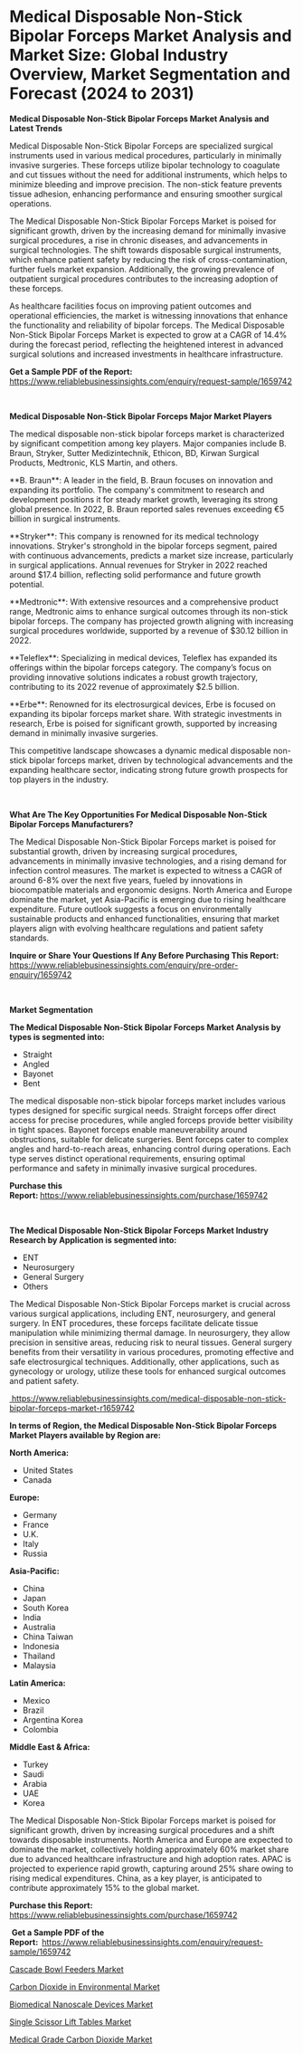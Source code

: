 <p><h1>Medical Disposable Non-Stick Bipolar Forceps Market Analysis and Market Size: Global Industry Overview, Market Segmentation and Forecast (2024 to 2031)</h1></p><p><strong>Medical Disposable Non-Stick Bipolar Forceps Market Analysis and Latest Trends</strong></p>
<p><p>Medical Disposable Non-Stick Bipolar Forceps are specialized surgical instruments used in various medical procedures, particularly in minimally invasive surgeries. These forceps utilize bipolar technology to coagulate and cut tissues without the need for additional instruments, which helps to minimize bleeding and improve precision. The non-stick feature prevents tissue adhesion, enhancing performance and ensuring smoother surgical operations.</p><p>The Medical Disposable Non-Stick Bipolar Forceps Market is poised for significant growth, driven by the increasing demand for minimally invasive surgical procedures, a rise in chronic diseases, and advancements in surgical technologies. The shift towards disposable surgical instruments, which enhance patient safety by reducing the risk of cross-contamination, further fuels market expansion. Additionally, the growing prevalence of outpatient surgical procedures contributes to the increasing adoption of these forceps.</p><p>As healthcare facilities focus on improving patient outcomes and operational efficiencies, the market is witnessing innovations that enhance the functionality and reliability of bipolar forceps. The Medical Disposable Non-Stick Bipolar Forceps Market is expected to grow at a CAGR of 14.4% during the forecast period, reflecting the heightened interest in advanced surgical solutions and increased investments in healthcare infrastructure.</p></p>
<p><strong>Get a Sample PDF of the Report:&nbsp;</strong> <a href="https://www.reliablebusinessinsights.com/enquiry/request-sample/1659742?utm_campaign=1091&utm_medium=2&utm_source=Github&utm_content=ia&utm_term=12102024&utm_id=medical-disposable-non-stick-bipolar-forceps">https://www.reliablebusinessinsights.com/enquiry/request-sample/1659742</a></p>
<p>&nbsp;</p>
<p><strong>Medical Disposable Non-Stick Bipolar Forceps Major Market Players</strong></p>
<p><p>The medical disposable non-stick bipolar forceps market is characterized by significant competition among key players. Major companies include B. Braun, Stryker, Sutter Medizintechnik, Ethicon, BD, Kirwan Surgical Products, Medtronic, KLS Martin, and others.</p><p>**B. Braun**: A leader in the field, B. Braun focuses on innovation and expanding its portfolio. The company's commitment to research and development positions it for steady market growth, leveraging its strong global presence.  In 2022, B. Braun reported sales revenues exceeding €5 billion in surgical instruments.</p><p>**Stryker**: This company is renowned for its medical technology innovations. Stryker's stronghold in the bipolar forceps segment, paired with continuous advancements, predicts a market size increase, particularly in surgical applications. Annual revenues for Stryker in 2022 reached around $17.4 billion, reflecting solid performance and future growth potential.</p><p>**Medtronic**: With extensive resources and a comprehensive product range, Medtronic aims to enhance surgical outcomes through its non-stick bipolar forceps. The company has projected growth aligning with increasing surgical procedures worldwide, supported by a revenue of $30.12 billion in 2022.</p><p>**Teleflex**: Specializing in medical devices, Teleflex has expanded its offerings within the bipolar forceps category. The company’s focus on providing innovative solutions indicates a robust growth trajectory, contributing to its 2022 revenue of approximately $2.5 billion.</p><p>**Erbe**: Renowned for its electrosurgical devices, Erbe is focused on expanding its bipolar forceps market share. With strategic investments in research, Erbe is poised for significant growth, supported by increasing demand in minimally invasive surgeries.</p><p>This competitive landscape showcases a dynamic medical disposable non-stick bipolar forceps market, driven by technological advancements and the expanding healthcare sector, indicating strong future growth prospects for top players in the industry.</p></p>
<p>&nbsp;</p>
<p><strong>What Are The Key Opportunities For Medical Disposable Non-Stick Bipolar Forceps Manufacturers?</strong></p>
<p><p>The Medical Disposable Non-Stick Bipolar Forceps market is poised for substantial growth, driven by increasing surgical procedures, advancements in minimally invasive technologies, and a rising demand for infection control measures. The market is expected to witness a CAGR of around 6-8% over the next five years, fueled by innovations in biocompatible materials and ergonomic designs. North America and Europe dominate the market, yet Asia-Pacific is emerging due to rising healthcare expenditure. Future outlook suggests a focus on environmentally sustainable products and enhanced functionalities, ensuring that market players align with evolving healthcare regulations and patient safety standards.</p></p>
<p><strong>Inquire or Share Your Questions If Any Before Purchasing This Report:</strong> <a href="https://www.reliablebusinessinsights.com/enquiry/pre-order-enquiry/1659742?utm_campaign=1091&utm_medium=2&utm_source=Github&utm_content=ia&utm_term=12102024&utm_id=medical-disposable-non-stick-bipolar-forceps">https://www.reliablebusinessinsights.com/enquiry/pre-order-enquiry/1659742</a></p>
<p>&nbsp;</p>
<p><strong>Market Segmentation</strong></p>
<p><strong>The Medical Disposable Non-Stick Bipolar Forceps Market Analysis by types is segmented into:</strong></p>
<p><ul><li>Straight</li><li>Angled</li><li>Bayonet</li><li>Bent</li></ul></p>
<p><p>The medical disposable non-stick bipolar forceps market includes various types designed for specific surgical needs. Straight forceps offer direct access for precise procedures, while angled forceps provide better visibility in tight spaces. Bayonet forceps enable maneuverability around obstructions, suitable for delicate surgeries. Bent forceps cater to complex angles and hard-to-reach areas, enhancing control during operations. Each type serves distinct operational requirements, ensuring optimal performance and safety in minimally invasive surgical procedures.</p></p>
<p><strong>Purchase this Report:&nbsp;</strong><a href="https://www.reliablebusinessinsights.com/purchase/1659742?utm_campaign=1091&utm_medium=2&utm_source=Github&utm_content=ia&utm_term=12102024&utm_id=medical-disposable-non-stick-bipolar-forceps">https://www.reliablebusinessinsights.com/purchase/1659742</a></p>
<p>&nbsp;</p>
<p><strong>The Medical Disposable Non-Stick Bipolar Forceps Market Industry Research by Application is segmented into:</strong></p>
<p><ul><li>ENT</li><li>Neurosurgery</li><li>General Surgery</li><li>Others</li></ul></p>
<p><p>The Medical Disposable Non-Stick Bipolar Forceps market is crucial across various surgical applications, including ENT, neurosurgery, and general surgery. In ENT procedures, these forceps facilitate delicate tissue manipulation while minimizing thermal damage. In neurosurgery, they allow precision in sensitive areas, reducing risk to neural tissues. General surgery benefits from their versatility in various procedures, promoting effective and safe electrosurgical techniques. Additionally, other applications, such as gynecology or urology, utilize these tools for enhanced surgical outcomes and patient safety.</p></p>
<p><a href="https://www.reliablebusinessinsights.com/medical-disposable-non-stick-bipolar-forceps-market-r1659742?utm_campaign=1091&utm_medium=2&utm_source=Github&utm_content=ia&utm_term=12102024&utm_id=medical-disposable-non-stick-bipolar-forceps">&nbsp;https://www.reliablebusinessinsights.com/medical-disposable-non-stick-bipolar-forceps-market-r1659742</a></p>
<p><strong>In terms of Region, the Medical Disposable Non-Stick Bipolar Forceps Market Players available by Region are:</strong></p>
<p>
    <p> <strong> North America: </strong>
        <ul>
            <li>United States</li>
            <li>Canada</li>
        </ul>
        </p> 
    <p> <strong> Europe: </strong>
        <ul>
            <li>Germany</li>
            <li>France</li>
            <li>U.K.</li>
            <li>Italy</li>
            <li>Russia</li>
        </ul>
        </p> 
    <p> <strong> Asia-Pacific: </strong>
        <ul>
            <li>China</li>
            <li>Japan</li>
            <li>South Korea</li>
            <li>India</li>
            <li>Australia</li>
            <li>China Taiwan</li>
            <li>Indonesia</li>
            <li>Thailand</li>
            <li>Malaysia</li>
        </ul>
        </p> 
    <p> <strong> Latin America: </strong>
        <ul>
            <li>Mexico</li>
            <li>Brazil</li>
            <li>Argentina Korea</li>
            <li>Colombia</li>
        </ul>
        </p> 
    <p> <strong> Middle East & Africa: </strong>
        <ul>
            <li>Turkey</li>
            <li>Saudi</li>
            <li>Arabia</li>
            <li>UAE</li>
            <li>Korea</li>
        </ul>
    </p>
    </p>
<p><p>The Medical Disposable Non-Stick Bipolar Forceps market is poised for significant growth, driven by increasing surgical procedures and a shift towards disposable instruments. North America and Europe are expected to dominate the market, collectively holding approximately 60% market share due to advanced healthcare infrastructure and high adoption rates. APAC is projected to experience rapid growth, capturing around 25% share owing to rising medical expenditures. China, as a key player, is anticipated to contribute approximately 15% to the global market.</p></p>
<p><strong>Purchase this Report: </strong><a href="https://www.reliablebusinessinsights.com/purchase/1659742?utm_campaign=1091&utm_medium=2&utm_source=Github&utm_content=ia&utm_term=12102024&utm_id=medical-disposable-non-stick-bipolar-forceps">https://www.reliablebusinessinsights.com/purchase/1659742</a></p>
<p>&nbsp;<strong>Get a Sample PDF of the Report:&nbsp;&nbsp;</strong><a href="https://www.reliablebusinessinsights.com/enquiry/request-sample/1659742?utm_campaign=1091&utm_medium=2&utm_source=Github&utm_content=ia&utm_term=12102024&utm_id=medical-disposable-non-stick-bipolar-forceps">https://www.reliablebusinessinsights.com/enquiry/request-sample/1659742</a></p>
<p><strong></strong></p>
<p><p><a href="https://github.com/janelbaub6/Market-Research-Report-List-1/blob/main/cascade-bowl-feeders-market.md?utm_campaign=1091&utm_medium=2&utm_source=Github&utm_content=ia&utm_term=12102024&utm_id=medical-disposable-non-stick-bipolar-forceps">Cascade Bowl Feeders Market</a></p><p><a href="https://www.linkedin.com/pulse/consumer-behavior-shifts-carbon-dioxide-environmental-nwj1c?utm_campaign=1091&utm_medium=2&utm_source=Github&utm_content=ia&utm_term=12102024&utm_id=medical-disposable-non-stick-bipolar-forceps">Carbon Dioxide in Environmental Market</a></p><p><a href="https://www.linkedin.com/pulse/biomedical-nanoscale-devices-market-strategic-insights-product-tptqc?utm_campaign=1091&utm_medium=2&utm_source=Github&utm_content=ia&utm_term=12102024&utm_id=medical-disposable-non-stick-bipolar-forceps">Biomedical Nanoscale Devices Market</a></p><p><a href="https://github.com/maegansw4/Market-Research-Report-List-1/blob/main/single-scissor-lift-tables-market.md?utm_campaign=1091&utm_medium=2&utm_source=Github&utm_content=ia&utm_term=12102024&utm_id=medical-disposable-non-stick-bipolar-forceps">Single Scissor Lift Tables Market</a></p><p><a href="https://www.linkedin.com/pulse/global-medical-grade-carbon-dioxide-market-focus-application-66lhc?utm_campaign=1091&utm_medium=2&utm_source=Github&utm_content=ia&utm_term=12102024&utm_id=medical-disposable-non-stick-bipolar-forceps">Medical Grade Carbon Dioxide Market</a></p></p>